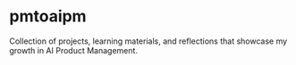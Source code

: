 # pmtoaipm
Collection of projects, learning materials, and reflections that showcase my growth in AI Product Management.

